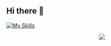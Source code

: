 ## Hi there 👋

<!--
**MccXaccess/MccXaccess** is a ✨ _special_ ✨ repository because its `README.md` (this file) appears on your GitHub profile.

Here are some ideas to get you started:

- 🔭 I’m currently working on ...
- 🌱 I’m currently learning ...
- 👯 I’m looking to collaborate on ...
- 🤔 I’m looking for help with ...
- 💬 Ask me about ...
- 📫 How to reach me: ...
- 😄 Pronouns: ...
- ⚡ Fun fact: ...
-->

[![My Skills](https://skillicons.dev/icons?i=bash)](https://skillicons.dev)
<p align="center">
  <a href="https://skillicons.dev">
    <img src="https://skillicons.dev/icons?i=git,bash,cs,github,js,linux,nodejs" />
  </a>
</p>
